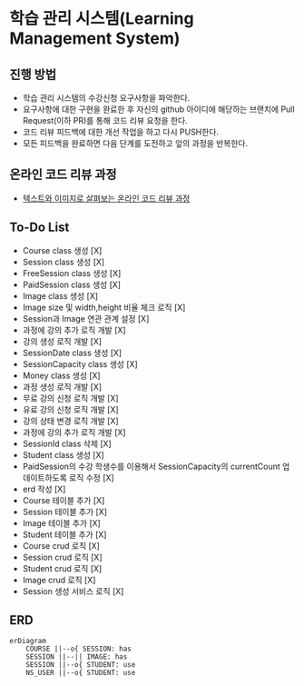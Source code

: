 # 학습 관리 시스템(Learning Management System)

## 진행 방법

* 학습 관리 시스템의 수강신청 요구사항을 파악한다.
* 요구사항에 대한 구현을 완료한 후 자신의 github 아이디에 해당하는 브랜치에 Pull Request(이하 PR)를 통해 코드 리뷰 요청을 한다.
* 코드 리뷰 피드백에 대한 개선 작업을 하고 다시 PUSH한다.
* 모든 피드백을 완료하면 다음 단계를 도전하고 앞의 과정을 반복한다.

## 온라인 코드 리뷰 과정

* [텍스트와 이미지로 살펴보는 온라인 코드 리뷰 과정](https://github.com/next-step/nextstep-docs/tree/master/codereview)

## To-Do List

* Course class 생성 [X]
* Session class 생성 [X]
* FreeSession class 생성 [X]
* PaidSession class 생성 [X]
* Image class 생성 [X]
* Image size 및 width,height 비율 체크 로직 [X]
* Session과 Image 연관 관계 설정 [X]
* 과정에 강의 추가 로직 개발 [X]
* 강의 생성 로직 개발 [X]
* SessionDate class 생성 [X]
* SessionCapacity class 생성 [X]
* Money class 생성 [X]
* 과정 생성 로직 개발 [X]
* 무료 강의 신청 로직 개발 [X]
* 유료 강의 신청 로직 개발 [X]
* 강의 상태 변경 로직 개발 [X]
* 과정에 강의 추가 로직 개발 [X]
* SessionId class 삭제 [X]
* Student class 생성 [X]
* PaidSession의 수강 학생수를 이용해서 SessionCapacity의 currentCount 업데이트하도록 로직 수정 [X]
* erd 작성 [X]
* Course 테이블 추가 [X]
* Session 테이블 추가 [X]
* Image 테이블 추가 [X]
* Student 테이블 추가 [X]
* Course crud 로직 [X]
* Session crud 로직 [X]
* Student crud 로직 [X]
* Image crud 로직 [X]
* Session 생성 서비스 로직 [X]

## ERD

```mermaid
erDiagram
    COURSE ||--o{ SESSION: has
    SESSION ||--|| IMAGE: has
    SESSION ||--o{ STUDENT: use
    NS_USER ||--o{ STUDENT: use
```